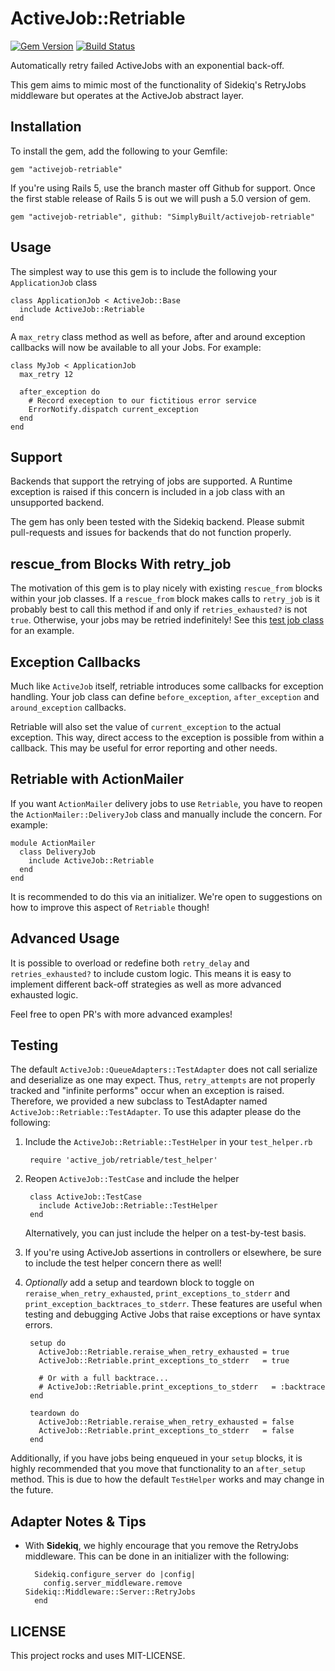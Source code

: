 ActiveJob::Retriable
====================

[![Gem Version](https://badge.fury.io/rb/activejob-retriable.svg)](https://rubygems.org/gems/activejob-retriable)
[![Build Status](https://travis-ci.org/SimplyBuilt/activejob-retriable.svg)](https://travis-ci.org/SimplyBuilt/activejob-retriable)

Automatically retry failed ActiveJobs with an exponential back-off.

This gem aims to mimic most of the functionality of Sidekiq's
RetryJobs middleware but operates at the ActiveJob abstract
layer.

## Installation

To install the gem, add the following to your Gemfile:

    gem "activejob-retriable"

If you're using Rails 5, use the branch master off Github for support. Once the first stable release of
Rails 5 is out we will push a 5.0 version of gem.

    gem "activejob-retriable", github: "SimplyBuilt/activejob-retriable"

## Usage

The simplest way to use this gem is to include the following your `ApplicationJob` class

    class ApplicationJob < ActiveJob::Base
      include ActiveJob::Retriable
    end

A `max_retry` class method as well as before, after and around exception callbacks
will now be available to all your Jobs. For example:

    class MyJob < ApplicationJob
      max_retry 12

      after_exception do
        # Record exeception to our fictitious error service
        ErrorNotify.dispatch current_exception
      end
    end

## Support

Backends that support the retrying of jobs are supported. A Runtime
exception is raised if this concern is included in a job class
with an unsupported backend.

The gem has only been tested with the Sidekiq backend. Please submit
pull-requests and issues for backends that do not function properly.

## rescue_from Blocks With retry_job

The motivation of this gem is to play nicely with existing `rescue_from`
blocks within your job classes. If a `rescue_from` block makes calls to
`retry_job` is it probably best to call this method if and only if
`retries_exhausted?` is not `true`. Otherwise, your jobs may be retried
indefinitely! See this [test job
class](https://github.com/SimplyBuilt/activejob-retriable/blob/master/test/dummy/app/jobs/rescue_job.rb#L8)
for an example.

## Exception Callbacks

Much like `ActiveJob` itself, retriable introduces some callbacks for
exception handling. Your job class can define `before_exception`,
`after_exception` and `around_exception` callbacks.

Retriable will also set the value of `current_exception` to the actual
exception. This way, direct access to the exception is possible from
within a callback. This may be useful for error reporting and other
needs.

## Retriable with ActionMailer

If you want `ActionMailer` delivery jobs to use `Retriable`, you have to
reopen the `ActionMailer::DeliveryJob` class and manually include the
concern. For example:

    module ActionMailer
      class DeliveryJob
        include ActiveJob::Retriable
      end
    end

It is recommended to do this via an initializer. We're open to
suggestions on how to improve this aspect of `Retriable` though!

## Advanced Usage

It is possible to overload or redefine both `retry_delay` and
`retries_exhausted?` to include custom logic. This means it is easy to
implement different back-off strategies as well as more advanced
exhausted logic.

Feel free to open PR's with more advanced examples!

## Testing

The default `ActiveJob::QueueAdapters::TestAdapter` does not call
serialize and deserialize as one may expect. Thus, `retry_attempts` are
not properly tracked and "infinite performs" occur when an exception is
raised. Therefore, we provided a new subclass to TestAdapter named
`ActiveJob::Retriable::TestAdapter`. To use this adapter please do the
following:

1. Include the `ActiveJob::Retriable::TestHelper` in your `test_helper.rb`

        require 'active_job/retriable/test_helper'

2. Reopen `ActiveJob::TestCase` and include the helper

        class ActiveJob::TestCase
          include ActiveJob::Retriable::TestHelper
        end

   Alternatively, you can just include the helper on a test-by-test
basis.

3. If you're using ActiveJob assertions in controllers or elsewhere, be
   sure to include the test helper concern there as well!

4. *Optionally* add a setup and teardown block to toggle on
   `reraise_when_retry_exhausted`, `print_exceptions_to_stderr` and
`print_exception_backtraces_to_stderr`. These features are useful when
testing and debugging Active Jobs that raise exceptions or have syntax
errors.

        setup do
          ActiveJob::Retriable.reraise_when_retry_exhausted = true
          ActiveJob::Retriable.print_exceptions_to_stderr   = true

          # Or with a full backtrace...
          # ActiveJob::Retriable.print_exceptions_to_stderr   = :backtrace
        end

        teardown do
          ActiveJob::Retriable.reraise_when_retry_exhausted = false
          ActiveJob::Retriable.print_exceptions_to_stderr   = false
        end

Additionally, if you have jobs being enqueued in your `setup` blocks, it
is highly recommended that you move that functionality to an
`after_setup` method. This is due to how the default `TestHelper` works
and may change in the future.

## Adapter Notes & Tips

- With **Sidekiq**, we highly encourage that you remove the RetryJobs
  middleware. This can be done in an initializer with the following:

        Sidekiq.configure_server do |config|
          config.server_middleware.remove Sidekiq::Middleware::Server::RetryJobs
        end


## LICENSE

This project rocks and uses MIT-LICENSE.
